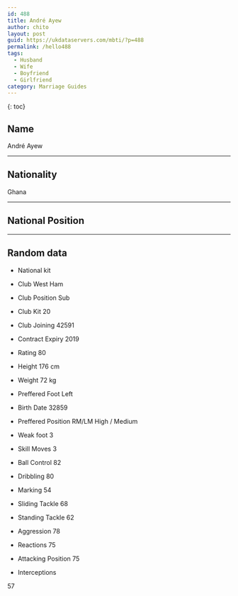 ```yaml
---
id: 488
title: André Ayew
author: chito
layout: post
guid: https://ukdataservers.com/mbti/?p=488
permalink: /hello488
tags:
  - Husband
  - Wife
  - Boyfriend
  - Girlfriend
category: Marriage Guides
---
```



{: toc}

## Name  
André Ayew 

* * *

## Nationality  
Ghana 

* * *

## National Position 

* * *

## Random data 

  * National kit 
  * Club 
West Ham 

  * Club Position 
Sub 

  * Club Kit 
20 

  * Club Joining 
42591 

  * Contract Expiry 
2019 

  * Rating 
80 

  * Height 
176 cm 

  * Weight 
72 kg 

  * Preffered Foot 
Left 

  * Birth Date 
32859 

  * Preffered Position 
RM/LM High / Medium 

  * Weak foot 
3 

  * Skill Moves 
3 

  * Ball Control 
82 

  * Dribbling 
80 

  * Marking 
54 

  * Sliding Tackle 
68 

  * Standing Tackle 
62 

  * Aggression 
78 

  * Reactions 
75 

  * Attacking Position 
75 

  * Interceptions 

57